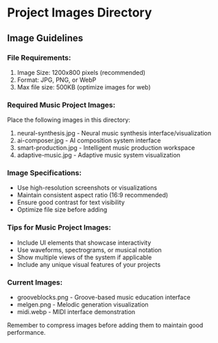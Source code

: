 # Project Images Directory

## Image Guidelines

### File Requirements:
1. Image Size: 1200x800 pixels (recommended)
2. Format: JPG, PNG, or WebP
3. Max file size: 500KB (optimize images for web)

### Required Music Project Images:
Place the following images in this directory:
1. neural-synthesis.jpg - Neural music synthesis interface/visualization
2. ai-composer.jpg - AI composition system interface
3. smart-production.jpg - Intelligent music production workspace
4. adaptive-music.jpg - Adaptive music system visualization

### Image Specifications:
- Use high-resolution screenshots or visualizations
- Maintain consistent aspect ratio (16:9 recommended)
- Ensure good contrast for text visibility
- Optimize file size before adding

### Tips for Music Project Images:
- Include UI elements that showcase interactivity
- Use waveforms, spectrograms, or musical notation
- Show multiple views of the system if applicable
- Include any unique visual features of your projects

### Current Images:
- grooveblocks.png - Groove-based music education interface
- melgen.png - Melodic generation visualization
- midi.webp - MIDI interface demonstration

Remember to compress images before adding them to maintain good performance.
